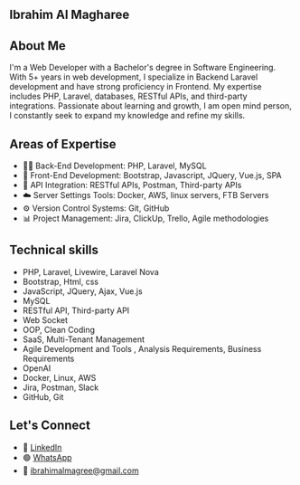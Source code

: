 Ibrahim Al Magharee
-----------------------------------
About Me
-----------------------------------
I'm a Web Developer with a Bachelor's degree in Software Engineering. With 5+ years in web development, I specialize in Backend Laravel development and have strong proficiency in Frontend. My expertise includes PHP, Laravel, databases, RESTful APIs, and third-party integrations. Passionate about learning and growth, I am open mind person, I constantly seek to expand my knowledge and refine my skills.

Areas of Expertise
------------------------------
- 🧑‍💻 Back-End Development: PHP, Laravel, MySQL
- 🎨 Front-End Development: Bootstrap, Javascript, JQuery, Vue.js, SPA
- 🔗 API Integration: RESTful APIs, Postman, Third-party APIs
- ☁️ Server Settings Tools: Docker, AWS, linux servers, FTB Servers
- ⚙️ Version Control Systems: Git, GitHub
- 📊 Project Management: Jira, ClickUp, Trello, Agile methodologies

Technical skills
-------------------------
- PHP, Laravel, Livewire, Laravel Nova
- Bootstrap, Html, css
- JavaScript, JQuery, Ajax, Vue.js 
- MySQL
- RESTful API, Third-party API
- Web Socket
- OOP, Clean Coding
- SaaS, Multi-Tenant Management
- Agile Development and Tools , Analysis Requirements, Business Requirements  
- OpenAI 
- Docker, Linux, AWS
- Jira, Postman, Slack
- GitHub, Git

Let's Connect
----------------------------------------
- 💼 <a href="https://www.linkedin.com/in/ibrahim-al-magharee-79081b172/">LinkedIn</a>
- 🟢 <a href="https://api.whatsapp.com/send/?phone=972592197910&text&type=phone_number&app_absent=0]">WhatsApp</a>
- 📧 <a href="mailto:ibrahimalmagree@gmail.com">ibrahimalmagree@gmail.com</a>

<!--
**ibrahimalmagharee/ibrahimalmagharee** is a ✨ _special_ ✨ repository because its `README.md` (this file) appears on your GitHub profile.

Here are some ideas to get you started:

- 🔭 I’m currently working on ...
- 🌱 I’m currently learning ...
- 👯 I’m looking to collaborate on ...
- 🤔 I’m looking for help with ...
- 💬 Ask me about ...
- 📫 How to reach me: ...
- 😄 Pronouns: ...
- ⚡ Fun fact: ...
-->
